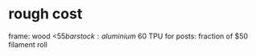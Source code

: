 # rough cost

frame: wood <$55
bar stock: aluminium ~$60
TPU for posts: fraction of $50 filament roll
